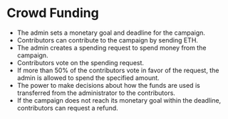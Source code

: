 # Crowd Funding

-   The admin sets a monetary goal and deadline for the campaign.
-   Contributors can contribute to the campaign by sending ETH.
-   The admin creates a spending request to spend money from the campaign.
-   Contributors vote on the spending request.
-   If more than 50% of the contributors vote in favor of the request, the admin is allowed to spend the specified amount.
-   The power to make decisions about how the funds are used is transferred from the administrator to the contributors.
-   If the campaign does not reach its monetary goal within the deadline, contributors can request a refund.
